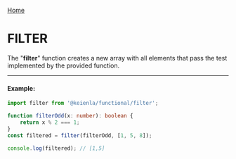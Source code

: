[Home](./../../README.md)

# FILTER

The "**filter**" function creates a new array with all elements that pass the test implemented by the provided function.

---

#### Example:

```typescript
import filter from '@keienla/functional/filter';

function filterOdd(x: number): boolean {
    return x % 2 === 1;
}
const filtered = filter(filterOdd, [1, 5, 8]);

console.log(filtered); // [1,5]
```
